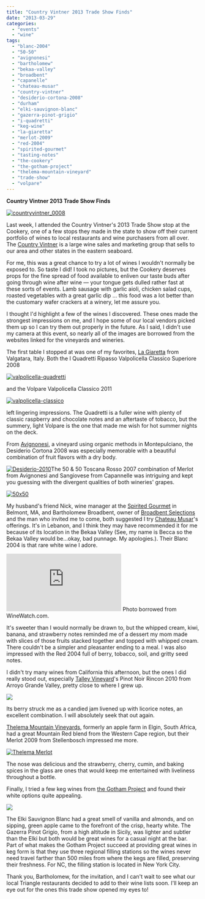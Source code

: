 ```yaml
---
title: "Country Vintner 2013 Trade Show Finds"
date: "2013-03-29"
categories:
  - "events"
  - "wine"
tags:
  - "blanc-2004"
  - "50-50"
  - "avignonesi"
  - "bartholomew"
  - "bekaa-valley"
  - "broadbent"
  - "capanelle"
  - "chateau-musar"
  - "country-vintner"
  - "desiderio-cortona-2008"
  - "durham"
  - "elki-sauvignon-blanc"
  - "gazerra-pinot-grigio"
  - "i-quadretti"
  - "keg-wine"
  - "la-giaretta"
  - "merlot-2009"
  - "red-2004"
  - "spirited-gourmet"
  - "tasting-notes"
  - "the-cookery"
  - "the-gotham-project"
  - "thelema-mountain-vineyard"
  - "trade-show"
  - "volpare"
---
```


**Country Vintner 2013 Trade Show Finds**

[![countryvintner_0008](http://s3.amazonaws.com/thegourmez-wpmedia/2013/03/countryvintner_0008.jpg)](http://www.thegourmez.com/2013/03/country-vintner-2013-trade-show-finds/countryvintner_0008/)

Last week, I attended the Country Vintner's 2013 Trade Show stop at the Cookery, one of a few stops they made in the state to show off their current portfolio of wines to local restaurants and wine purchasers from all over. The [Country Vintner](http://www.countryvintner.com/) is a large wine sales and marketing group that sells to our area and other states in the eastern seaboard.

For me, this was a great chance to try a lot of wines I wouldn't normally be exposed to. So taste I did! I took no pictures, but the Cookery deserves props for the fine spread of food available to enliven our taste buds after going through wine after wine — your tongue gets dulled rather fast at these sorts of events. Lamb sausage with garlic aioli, chicken salad cups, roasted vegetables with a great garlic dip … this food was a lot better than the customary wafer crackers at a winery, let me assure you.

I thought I'd highlight a few of the wines I discovered. These ones made the strongest impressions on me, and I hope some of our local vendors picked them up so I can try them out properly in the future. As I said, I didn't use my camera at this event, so nearly all of the images are borrowed from the websites linked for the vineyards and wineries.

The first table I stopped at was one of my favorites, [La Giaretta](http://www.cantinalagiaretta.com/eng/cantina.php) from Valgatara, Italy. Both the I Quadretti Ripasso Valpolicella Classico Superiore 2008

[![valpolicella-quadretti](http://s3.amazonaws.com/thegourmez-wpmedia/2013/03/valpolicella-quadretti-159x500.jpg)](http://www.thegourmez.com/2013/03/country-vintner-2013-trade-show-finds/valpolicella-quadretti/)

and the Volpare Valpolicella Classico 2011

[![valpolicella-classico](http://s3.amazonaws.com/thegourmez-wpmedia/2013/03/valpolicella-classico.jpg)](http://www.thegourmez.com/2013/03/country-vintner-2013-trade-show-finds/valpolicella-classico/)

left lingering impressions. The Quadretti is a fuller wine with plenty of classic raspberry and chocolate notes and an aftertaste of tobacco, but the summery, light Volpare is the one that made me wish for hot summer nights on the deck.

From [Avignonesi](http://www.avignonesi.it/), a vineyard using organic methods in Montepulciano, the Desiderio Cortona 2008 was especially memorable with a beautiful combination of fruit flavors with a dry body.

[![Desiderio-2010](http://s3.amazonaws.com/thegourmez-wpmedia/2013/03/Desiderio-2010-114x500.png)](http://www.thegourmez.com/2013/03/country-vintner-2013-trade-show-finds/desiderio-2010-2/)The 50 & 50 Toscana Rosso 2007 combination of Merlot from Avignonesi and Sangiovese from Capannelle was intriguing and kept you guessing with the divergent qualities of both wineries' grapes.

[![50x50](http://s3.amazonaws.com/thegourmez-wpmedia/2013/03/50x50-114x500.png)](http://www.thegourmez.com/2013/03/country-vintner-2013-trade-show-finds/50x50-2/)

My husband's friend Nick, wine manager at the [Spirited Gourmet](http://www.thespiritedgourmet.com/) in Belmont, MA, and Bartholomew Broadbent, owner of [Broadbent Selections](http://www.broadbent.com/) and the man who invited me to come, both suggested I try [Chateau Musar](http://www.chateaumusar.com/)'s offerings. It's in Lebanon, and I think they may have recommended it for me because of its location in the Bekaa Valley (See, my name is Becca so the Bekaa Valley would be…okay, bad punnage. My apologies.). Their Blanc 2004 is that rare white wine I adore.




<div class="caption">

![](http://www.winewatch.com/thumb.php?pth=product_images/Chateau_Musar_Blanc.jpg&wdt=200&hgt=200) Photo borrowed from WineWatch.com.</div>


It's sweeter than I would normally be drawn to, but the whipped cream, kiwi, banana, and strawberry notes reminded me of a dessert my mom made with slices of those fruits stacked together and topped with whipped cream. There couldn't be a simpler and pleasanter ending to a meal. I was also impressed with the Red 2004 full of berry, tobacco, soil, and gritty seed notes.

I didn't try many wines from California this afternoon, but the ones I did really stood out, especially [Talley Vineyard](http://www.talleyvineyards.com/)'s Pinot Noir Rincon 2010 from Arroyo Grande Valley, pretty close to where I grew up.

![](http://www.talleyvineyards.com/assets/images/products/pictures/Rincon_Pinotnoir_estate_generic2.png)

Its berry struck me as a candied jam livened up with licorice notes, an excellent combination. I will absolutely seek that out again.

[Thelema Mountain Vineyards](http://www.thelema.co.za/), formerly an apple farm in Elgin, South Africa, had a great Mountain Red blend from the Western Cape region, but their Merlot 2009 from Stellenbosch impressed me more.

[![Thelema Merlot](http://s3.amazonaws.com/thegourmez-wpmedia/2013/03/Thelema-Merlot.jpg)](http://www.thegourmez.com/2013/03/country-vintner-2013-trade-show-finds/thelema-merlot/)

The nose was delicious and the strawberry, cherry, cumin, and baking spices in the glass are ones that would keep me entertained with liveliness throughout a bottle.

Finally, I tried a few keg wines from [the Gotham Project](http://gothamproject.net/) and found their white options quite appealing.

![](http://gothamproject.net/whats-on-tap.jpg)

The Elki Sauvignon Blanc had a great smell of vanilla and almonds, and on sipping, green apple came to the forefront of the crisp, hearty white. The Gazerra Pinot Grigio, from a high altitude in Sicily, was lighter and subtler than the Elki but both would be great wines for a casual night at the bar. Part of what makes the Gotham Project succeed at providing great wines in keg form is that they use three regional filling stations so the wines never need travel farther than 500 miles from where the kegs are filled, preserving their freshness. For NC, the filling station is located in New York City.

Thank you, Bartholomew, for the invitation, and I can't wait to see what our local Triangle restaurants decided to add to their wine lists soon. I'll keep an eye out for the ones this trade show opened my eyes to!
